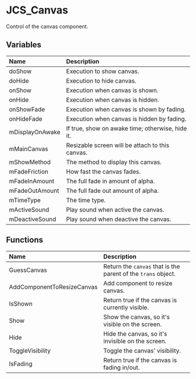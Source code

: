 # JCS_Canvas

Control of the canvas component.

## Variables

| Name            | Description                                          |
|:----------------|:-----------------------------------------------------|
| doShow          | Execution to show canvas.                            |
| doHide          | Execution to hide canvas.                            |
| onShow          | Execution when canvas is shown.                      |
| onHide          | Execution when canvas is hidden.                     |
| onShowFade      | Execution when canvas is shown by fading.            |
| onHideFade      | Execution when canvas is hidden by fading.           |
| mDisplayOnAwake | If true, show on awake time; otherwise, hide it.     |
| mMainCanvas     | Resizable screen will be attach to this canvas.      |
| mShowMethod     | The method to display this canvas.                   |
| mFadeFriction   | How fast the canvas fades.                           |
| mFadeInAmount   | The full fade in amount of alpha.                    |
| mFadeOutAmount  | The full fade out amount of alpha.                   |
| mTimeType       | The time type.                                       |
| mActiveSound    | Play sound when active the canvas.                   |
| mDeactiveSound  | Play sound when deactive the canvas.                 |

## Functions

| Name                       | Description                                                   |
|:---------------------------|:--------------------------------------------------------------|
| GuessCanvas                | Return the `canvas` that is the parent of the `trans` object. |
| AddComponentToResizeCanvas | Add component to resize canvas.                               |
| IsShown                    | Return true if the canvas is currently visible.               |
| Show                       | Show the canvas, so it's visible on the screen.               |
| Hide                       | Hide the canvas, so it's invisible on the screen.             |
| ToggleVisibility           | Toggle the canvas' visibility.                                |
| IsFading                   | Return true if the canvas is fading in/out.                   |
